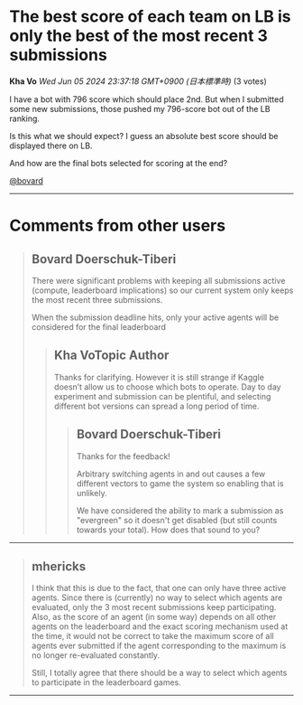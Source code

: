 # The best score of each team on LB is only the best of the most recent 3 submissions

**Kha Vo** *Wed Jun 05 2024 23:37:18 GMT+0900 (日本標準時)* (3 votes)

I have a bot with 796 score which should place 2nd. But when I submitted some new submissions, those pushed my 796-score bot out of the LB ranking.

Is this what we should expect? I guess an absolute best score should be displayed there on LB.

And how are the final bots selected for scoring at the end?

[@bovard](https://www.kaggle.com/bovard) 



---

 # Comments from other users

> ## Bovard Doerschuk-Tiberi
> 
> There were significant problems with keeping all submissions active (compute, leaderboard implications) so our current system only keeps the most recent three submissions. 
> 
> When the submission deadline hits, only your active agents will be considered for the final leaderboard
> 
> 
> 
> > ## Kha VoTopic Author
> > 
> > Thanks for clarifying. However it is still strange if Kaggle doesn’t allow us to choose which bots to operate. Day to day experiment and submission can be plentiful, and selecting different bot versions can spread a long period of time. 
> > 
> > 
> > 
> > > ## Bovard Doerschuk-Tiberi
> > > 
> > > Thanks for the feedback!
> > > 
> > > Arbitrary switching agents in and out causes a few different vectors to game the system so enabling that is unlikely.
> > > 
> > > We have considered the ability to mark a submission as "evergreen" so it doesn't get disabled (but still counts towards your total). How does that sound to you?
> > > 
> > > 
> > > 


---

> ## mhericks
> 
> I think that this is due to the fact, that one can only have three active agents. Since there is (currently) no way to select which agents are evaluated, only the 3 most recent submissions keep participating. Also, as the score of an agent (in some way) depends on all other agents on the leaderboard and the exact scoring mechanism used at the time, it would not be correct to take the maximum score of all agents ever submitted if the agent corresponding to the maximum is no longer re-evaluated constantly. 
> 
> Still, I totally agree that there should be a way to select which agents to participate in the leaderboard games. 
> 
> 
> 


---

